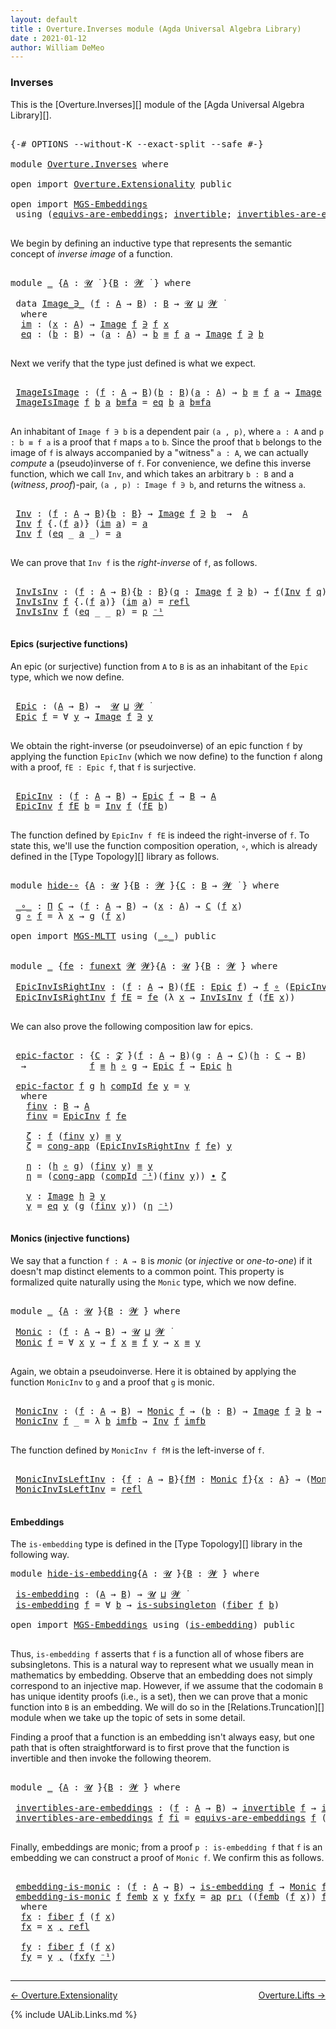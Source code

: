 ```yaml
---
layout: default
title : Overture.Inverses module (Agda Universal Algebra Library)
date : 2021-01-12
author: William DeMeo
---
```


### <a id="inverses">Inverses</a>

This is the [Overture.Inverses][] module of the [Agda Universal Algebra Library][].

<pre class="Agda">

<a id="266" class="Symbol">{-#</a> <a id="270" class="Keyword">OPTIONS</a> <a id="278" class="Pragma">--without-K</a> <a id="290" class="Pragma">--exact-split</a> <a id="304" class="Pragma">--safe</a> <a id="311" class="Symbol">#-}</a>

<a id="316" class="Keyword">module</a> <a id="323" href="Overture.Inverses.html" class="Module">Overture.Inverses</a> <a id="341" class="Keyword">where</a>

<a id="348" class="Keyword">open</a> <a id="353" class="Keyword">import</a> <a id="360" href="Overture.Extensionality.html" class="Module">Overture.Extensionality</a> <a id="384" class="Keyword">public</a>

<a id="392" class="Keyword">open</a> <a id="397" class="Keyword">import</a> <a id="404" href="MGS-Embeddings.html" class="Module">MGS-Embeddings</a>
 <a id="420" class="Keyword">using</a> <a id="426" class="Symbol">(</a><a id="427" href="MGS-Embeddings.html#1410" class="Function">equivs-are-embeddings</a><a id="448" class="Symbol">;</a> <a id="450" href="MGS-Equivalences.html#370" class="Function">invertible</a><a id="460" class="Symbol">;</a> <a id="462" href="MGS-Equivalences.html#2127" class="Function">invertibles-are-equivs</a><a id="484" class="Symbol">)</a> <a id="486" class="Keyword">public</a>

</pre>

We begin by defining an inductive type that represents the semantic concept of *inverse image* of a function.

<pre class="Agda">

<a id="631" class="Keyword">module</a> <a id="638" href="Overture.Inverses.html#638" class="Module">_</a> <a id="640" class="Symbol">{</a><a id="641" href="Overture.Inverses.html#641" class="Bound">A</a> <a id="643" class="Symbol">:</a> <a id="645" href="Universes.html#260" class="Generalizable">𝓤</a> <a id="647" href="Universes.html#403" class="Function Operator">̇</a> <a id="649" class="Symbol">}{</a><a id="651" href="Overture.Inverses.html#651" class="Bound">B</a> <a id="653" class="Symbol">:</a> <a id="655" href="Universes.html#264" class="Generalizable">𝓦</a> <a id="657" href="Universes.html#403" class="Function Operator">̇</a> <a id="659" class="Symbol">}</a> <a id="661" class="Keyword">where</a>

 <a id="669" class="Keyword">data</a> <a id="674" href="Overture.Inverses.html#674" class="Datatype Operator">Image_∋_</a> <a id="683" class="Symbol">(</a><a id="684" href="Overture.Inverses.html#684" class="Bound">f</a> <a id="686" class="Symbol">:</a> <a id="688" href="Overture.Inverses.html#641" class="Bound">A</a> <a id="690" class="Symbol">→</a> <a id="692" href="Overture.Inverses.html#651" class="Bound">B</a><a id="693" class="Symbol">)</a> <a id="695" class="Symbol">:</a> <a id="697" href="Overture.Inverses.html#651" class="Bound">B</a> <a id="699" class="Symbol">→</a> <a id="701" href="Overture.Inverses.html#645" class="Bound">𝓤</a> <a id="703" href="Agda.Primitive.html#636" class="Primitive Operator">⊔</a> <a id="705" href="Overture.Inverses.html#655" class="Bound">𝓦</a> <a id="707" href="Universes.html#403" class="Function Operator">̇</a>
  <a id="711" class="Keyword">where</a>
  <a id="719" href="Overture.Inverses.html#719" class="InductiveConstructor">im</a> <a id="722" class="Symbol">:</a> <a id="724" class="Symbol">(</a><a id="725" href="Overture.Inverses.html#725" class="Bound">x</a> <a id="727" class="Symbol">:</a> <a id="729" href="Overture.Inverses.html#641" class="Bound">A</a><a id="730" class="Symbol">)</a> <a id="732" class="Symbol">→</a> <a id="734" href="Overture.Inverses.html#674" class="Datatype Operator">Image</a> <a id="740" href="Overture.Inverses.html#684" class="Bound">f</a> <a id="742" href="Overture.Inverses.html#674" class="Datatype Operator">∋</a> <a id="744" href="Overture.Inverses.html#684" class="Bound">f</a> <a id="746" href="Overture.Inverses.html#725" class="Bound">x</a>
  <a id="750" href="Overture.Inverses.html#750" class="InductiveConstructor">eq</a> <a id="753" class="Symbol">:</a> <a id="755" class="Symbol">(</a><a id="756" href="Overture.Inverses.html#756" class="Bound">b</a> <a id="758" class="Symbol">:</a> <a id="760" href="Overture.Inverses.html#651" class="Bound">B</a><a id="761" class="Symbol">)</a> <a id="763" class="Symbol">→</a> <a id="765" class="Symbol">(</a><a id="766" href="Overture.Inverses.html#766" class="Bound">a</a> <a id="768" class="Symbol">:</a> <a id="770" href="Overture.Inverses.html#641" class="Bound">A</a><a id="771" class="Symbol">)</a> <a id="773" class="Symbol">→</a> <a id="775" href="Overture.Inverses.html#756" class="Bound">b</a> <a id="777" href="MGS-MLTT.html#4207" class="Datatype Operator">≡</a> <a id="779" href="Overture.Inverses.html#684" class="Bound">f</a> <a id="781" href="Overture.Inverses.html#766" class="Bound">a</a> <a id="783" class="Symbol">→</a> <a id="785" href="Overture.Inverses.html#674" class="Datatype Operator">Image</a> <a id="791" href="Overture.Inverses.html#684" class="Bound">f</a> <a id="793" href="Overture.Inverses.html#674" class="Datatype Operator">∋</a> <a id="795" href="Overture.Inverses.html#756" class="Bound">b</a>

</pre>

Next we verify that the type just defined is what we expect.

<pre class="Agda">

 <a id="887" href="Overture.Inverses.html#887" class="Function">ImageIsImage</a> <a id="900" class="Symbol">:</a> <a id="902" class="Symbol">(</a><a id="903" href="Overture.Inverses.html#903" class="Bound">f</a> <a id="905" class="Symbol">:</a> <a id="907" href="Overture.Inverses.html#641" class="Bound">A</a> <a id="909" class="Symbol">→</a> <a id="911" href="Overture.Inverses.html#651" class="Bound">B</a><a id="912" class="Symbol">)(</a><a id="914" href="Overture.Inverses.html#914" class="Bound">b</a> <a id="916" class="Symbol">:</a> <a id="918" href="Overture.Inverses.html#651" class="Bound">B</a><a id="919" class="Symbol">)(</a><a id="921" href="Overture.Inverses.html#921" class="Bound">a</a> <a id="923" class="Symbol">:</a> <a id="925" href="Overture.Inverses.html#641" class="Bound">A</a><a id="926" class="Symbol">)</a> <a id="928" class="Symbol">→</a> <a id="930" href="Overture.Inverses.html#914" class="Bound">b</a> <a id="932" href="MGS-MLTT.html#4207" class="Datatype Operator">≡</a> <a id="934" href="Overture.Inverses.html#903" class="Bound">f</a> <a id="936" href="Overture.Inverses.html#921" class="Bound">a</a> <a id="938" class="Symbol">→</a> <a id="940" href="Overture.Inverses.html#674" class="Datatype Operator">Image</a> <a id="946" href="Overture.Inverses.html#903" class="Bound">f</a> <a id="948" href="Overture.Inverses.html#674" class="Datatype Operator">∋</a> <a id="950" href="Overture.Inverses.html#914" class="Bound">b</a>
 <a id="953" href="Overture.Inverses.html#887" class="Function">ImageIsImage</a> <a id="966" href="Overture.Inverses.html#966" class="Bound">f</a> <a id="968" href="Overture.Inverses.html#968" class="Bound">b</a> <a id="970" href="Overture.Inverses.html#970" class="Bound">a</a> <a id="972" href="Overture.Inverses.html#972" class="Bound">b≡fa</a> <a id="977" class="Symbol">=</a> <a id="979" href="Overture.Inverses.html#750" class="InductiveConstructor">eq</a> <a id="982" href="Overture.Inverses.html#968" class="Bound">b</a> <a id="984" href="Overture.Inverses.html#970" class="Bound">a</a> <a id="986" href="Overture.Inverses.html#972" class="Bound">b≡fa</a>

</pre>

An inhabitant of `Image f ∋ b` is a dependent pair `(a , p)`, where `a : A` and `p : b ≡ f a` is a proof that `f` maps `a` to `b`.  Since the proof that `b` belongs to the image of `f` is always accompanied by a "witness" `a : A`, we can actually *compute* a (pseudo)inverse of `f`. For convenience, we define this inverse function, which we call `Inv`, and which takes an arbitrary `b : B` and a (*witness*, *proof*)-pair, `(a , p) : Image f ∋ b`, and returns the witness `a`.

<pre class="Agda">

 <a id="1498" href="Overture.Inverses.html#1498" class="Function">Inv</a> <a id="1502" class="Symbol">:</a> <a id="1504" class="Symbol">(</a><a id="1505" href="Overture.Inverses.html#1505" class="Bound">f</a> <a id="1507" class="Symbol">:</a> <a id="1509" href="Overture.Inverses.html#641" class="Bound">A</a> <a id="1511" class="Symbol">→</a> <a id="1513" href="Overture.Inverses.html#651" class="Bound">B</a><a id="1514" class="Symbol">){</a><a id="1516" href="Overture.Inverses.html#1516" class="Bound">b</a> <a id="1518" class="Symbol">:</a> <a id="1520" href="Overture.Inverses.html#651" class="Bound">B</a><a id="1521" class="Symbol">}</a> <a id="1523" class="Symbol">→</a> <a id="1525" href="Overture.Inverses.html#674" class="Datatype Operator">Image</a> <a id="1531" href="Overture.Inverses.html#1505" class="Bound">f</a> <a id="1533" href="Overture.Inverses.html#674" class="Datatype Operator">∋</a> <a id="1535" href="Overture.Inverses.html#1516" class="Bound">b</a>  <a id="1538" class="Symbol">→</a>  <a id="1541" href="Overture.Inverses.html#641" class="Bound">A</a>
 <a id="1544" href="Overture.Inverses.html#1498" class="Function">Inv</a> <a id="1548" href="Overture.Inverses.html#1548" class="Bound">f</a> <a id="1550" class="Symbol">{</a><a id="1551" class="DottedPattern Symbol">.(</a><a id="1553" href="Overture.Inverses.html#1548" class="DottedPattern Bound">f</a> <a id="1555" href="Overture.Inverses.html#1563" class="DottedPattern Bound">a</a><a id="1556" class="DottedPattern Symbol">)</a><a id="1557" class="Symbol">}</a> <a id="1559" class="Symbol">(</a><a id="1560" href="Overture.Inverses.html#719" class="InductiveConstructor">im</a> <a id="1563" href="Overture.Inverses.html#1563" class="Bound">a</a><a id="1564" class="Symbol">)</a> <a id="1566" class="Symbol">=</a> <a id="1568" href="Overture.Inverses.html#1563" class="Bound">a</a>
 <a id="1571" href="Overture.Inverses.html#1498" class="Function">Inv</a> <a id="1575" href="Overture.Inverses.html#1575" class="Bound">f</a> <a id="1577" class="Symbol">(</a><a id="1578" href="Overture.Inverses.html#750" class="InductiveConstructor">eq</a> <a id="1581" class="Symbol">_</a> <a id="1583" href="Overture.Inverses.html#1583" class="Bound">a</a> <a id="1585" class="Symbol">_)</a> <a id="1588" class="Symbol">=</a> <a id="1590" href="Overture.Inverses.html#1583" class="Bound">a</a>

</pre>

We can prove that `Inv f` is the *right-inverse* of `f`, as follows.

<pre class="Agda">

 <a id="1690" href="Overture.Inverses.html#1690" class="Function">InvIsInv</a> <a id="1699" class="Symbol">:</a> <a id="1701" class="Symbol">(</a><a id="1702" href="Overture.Inverses.html#1702" class="Bound">f</a> <a id="1704" class="Symbol">:</a> <a id="1706" href="Overture.Inverses.html#641" class="Bound">A</a> <a id="1708" class="Symbol">→</a> <a id="1710" href="Overture.Inverses.html#651" class="Bound">B</a><a id="1711" class="Symbol">){</a><a id="1713" href="Overture.Inverses.html#1713" class="Bound">b</a> <a id="1715" class="Symbol">:</a> <a id="1717" href="Overture.Inverses.html#651" class="Bound">B</a><a id="1718" class="Symbol">}(</a><a id="1720" href="Overture.Inverses.html#1720" class="Bound">q</a> <a id="1722" class="Symbol">:</a> <a id="1724" href="Overture.Inverses.html#674" class="Datatype Operator">Image</a> <a id="1730" href="Overture.Inverses.html#1702" class="Bound">f</a> <a id="1732" href="Overture.Inverses.html#674" class="Datatype Operator">∋</a> <a id="1734" href="Overture.Inverses.html#1713" class="Bound">b</a><a id="1735" class="Symbol">)</a> <a id="1737" class="Symbol">→</a> <a id="1739" href="Overture.Inverses.html#1702" class="Bound">f</a><a id="1740" class="Symbol">(</a><a id="1741" href="Overture.Inverses.html#1498" class="Function">Inv</a> <a id="1745" href="Overture.Inverses.html#1702" class="Bound">f</a> <a id="1747" href="Overture.Inverses.html#1720" class="Bound">q</a><a id="1748" class="Symbol">)</a> <a id="1750" href="MGS-MLTT.html#4207" class="Datatype Operator">≡</a> <a id="1752" href="Overture.Inverses.html#1713" class="Bound">b</a>
 <a id="1755" href="Overture.Inverses.html#1690" class="Function">InvIsInv</a> <a id="1764" href="Overture.Inverses.html#1764" class="Bound">f</a> <a id="1766" class="Symbol">{</a><a id="1767" class="DottedPattern Symbol">.(</a><a id="1769" href="Overture.Inverses.html#1764" class="DottedPattern Bound">f</a> <a id="1771" href="Overture.Inverses.html#1779" class="DottedPattern Bound">a</a><a id="1772" class="DottedPattern Symbol">)</a><a id="1773" class="Symbol">}</a> <a id="1775" class="Symbol">(</a><a id="1776" href="Overture.Inverses.html#719" class="InductiveConstructor">im</a> <a id="1779" href="Overture.Inverses.html#1779" class="Bound">a</a><a id="1780" class="Symbol">)</a> <a id="1782" class="Symbol">=</a> <a id="1784" href="MGS-MLTT.html#4221" class="InductiveConstructor">refl</a>
 <a id="1790" href="Overture.Inverses.html#1690" class="Function">InvIsInv</a> <a id="1799" href="Overture.Inverses.html#1799" class="Bound">f</a> <a id="1801" class="Symbol">(</a><a id="1802" href="Overture.Inverses.html#750" class="InductiveConstructor">eq</a> <a id="1805" class="Symbol">_</a> <a id="1807" class="Symbol">_</a> <a id="1809" href="Overture.Inverses.html#1809" class="Bound">p</a><a id="1810" class="Symbol">)</a> <a id="1812" class="Symbol">=</a> <a id="1814" href="Overture.Inverses.html#1809" class="Bound">p</a> <a id="1816" href="MGS-MLTT.html#6125" class="Function Operator">⁻¹</a>

</pre>





#### <a id="epics">Epics (surjective functions)</a>

An epic (or surjective) function from `A` to `B` is as an inhabitant of the `Epic` type, which we now define.

<pre class="Agda">

 <a id="2015" href="Overture.Inverses.html#2015" class="Function">Epic</a> <a id="2020" class="Symbol">:</a> <a id="2022" class="Symbol">(</a><a id="2023" href="Overture.Inverses.html#641" class="Bound">A</a> <a id="2025" class="Symbol">→</a> <a id="2027" href="Overture.Inverses.html#651" class="Bound">B</a><a id="2028" class="Symbol">)</a> <a id="2030" class="Symbol">→</a>  <a id="2033" href="Overture.Inverses.html#645" class="Bound">𝓤</a> <a id="2035" href="Agda.Primitive.html#636" class="Primitive Operator">⊔</a> <a id="2037" href="Overture.Inverses.html#655" class="Bound">𝓦</a> <a id="2039" href="Universes.html#403" class="Function Operator">̇</a>
 <a id="2042" href="Overture.Inverses.html#2015" class="Function">Epic</a> <a id="2047" href="Overture.Inverses.html#2047" class="Bound">f</a> <a id="2049" class="Symbol">=</a> <a id="2051" class="Symbol">∀</a> <a id="2053" href="Overture.Inverses.html#2053" class="Bound">y</a> <a id="2055" class="Symbol">→</a> <a id="2057" href="Overture.Inverses.html#674" class="Datatype Operator">Image</a> <a id="2063" href="Overture.Inverses.html#2047" class="Bound">f</a> <a id="2065" href="Overture.Inverses.html#674" class="Datatype Operator">∋</a> <a id="2067" href="Overture.Inverses.html#2053" class="Bound">y</a>

</pre>

We obtain the right-inverse (or pseudoinverse) of an epic function `f` by applying the function `EpicInv` (which we now define) to the function `f` along with a proof, `fE : Epic f`, that `f` is surjective.

<pre class="Agda">

 <a id="2305" href="Overture.Inverses.html#2305" class="Function">EpicInv</a> <a id="2313" class="Symbol">:</a> <a id="2315" class="Symbol">(</a><a id="2316" href="Overture.Inverses.html#2316" class="Bound">f</a> <a id="2318" class="Symbol">:</a> <a id="2320" href="Overture.Inverses.html#641" class="Bound">A</a> <a id="2322" class="Symbol">→</a> <a id="2324" href="Overture.Inverses.html#651" class="Bound">B</a><a id="2325" class="Symbol">)</a> <a id="2327" class="Symbol">→</a> <a id="2329" href="Overture.Inverses.html#2015" class="Function">Epic</a> <a id="2334" href="Overture.Inverses.html#2316" class="Bound">f</a> <a id="2336" class="Symbol">→</a> <a id="2338" href="Overture.Inverses.html#651" class="Bound">B</a> <a id="2340" class="Symbol">→</a> <a id="2342" href="Overture.Inverses.html#641" class="Bound">A</a>
 <a id="2345" href="Overture.Inverses.html#2305" class="Function">EpicInv</a> <a id="2353" href="Overture.Inverses.html#2353" class="Bound">f</a> <a id="2355" href="Overture.Inverses.html#2355" class="Bound">fE</a> <a id="2358" href="Overture.Inverses.html#2358" class="Bound">b</a> <a id="2360" class="Symbol">=</a> <a id="2362" href="Overture.Inverses.html#1498" class="Function">Inv</a> <a id="2366" href="Overture.Inverses.html#2353" class="Bound">f</a> <a id="2368" class="Symbol">(</a><a id="2369" href="Overture.Inverses.html#2355" class="Bound">fE</a> <a id="2372" href="Overture.Inverses.html#2358" class="Bound">b</a><a id="2373" class="Symbol">)</a>

</pre>

The function defined by `EpicInv f fE` is indeed the right-inverse of `f`. To state this, we'll use the function composition operation, `∘`, which is already defined in the [Type Topology][] library as follows.

<pre class="Agda">

<a id="2614" class="Keyword">module</a> <a id="hide-∘"></a><a id="2621" href="Overture.Inverses.html#2621" class="Module">hide-∘</a> <a id="2628" class="Symbol">{</a><a id="2629" href="Overture.Inverses.html#2629" class="Bound">A</a> <a id="2631" class="Symbol">:</a> <a id="2633" href="Universes.html#260" class="Generalizable">𝓤</a> <a id="2635" href="Universes.html#403" class="Function Operator">̇</a><a id="2636" class="Symbol">}{</a><a id="2638" href="Overture.Inverses.html#2638" class="Bound">B</a> <a id="2640" class="Symbol">:</a> <a id="2642" href="Universes.html#264" class="Generalizable">𝓦</a> <a id="2644" href="Universes.html#403" class="Function Operator">̇</a><a id="2645" class="Symbol">}{</a><a id="2647" href="Overture.Inverses.html#2647" class="Bound">C</a> <a id="2649" class="Symbol">:</a> <a id="2651" href="Overture.Inverses.html#2638" class="Bound">B</a> <a id="2653" class="Symbol">→</a> <a id="2655" href="Universes.html#264" class="Generalizable">𝓦</a> <a id="2657" href="Universes.html#403" class="Function Operator">̇</a> <a id="2659" class="Symbol">}</a> <a id="2661" class="Keyword">where</a>

 <a id="hide-∘._∘_"></a><a id="2669" href="Overture.Inverses.html#2669" class="Function Operator">_∘_</a> <a id="2673" class="Symbol">:</a> <a id="2675" href="MGS-MLTT.html#3562" class="Function">Π</a> <a id="2677" href="Overture.Inverses.html#2647" class="Bound">C</a> <a id="2679" class="Symbol">→</a> <a id="2681" class="Symbol">(</a><a id="2682" href="Overture.Inverses.html#2682" class="Bound">f</a> <a id="2684" class="Symbol">:</a> <a id="2686" href="Overture.Inverses.html#2629" class="Bound">A</a> <a id="2688" class="Symbol">→</a> <a id="2690" href="Overture.Inverses.html#2638" class="Bound">B</a><a id="2691" class="Symbol">)</a> <a id="2693" class="Symbol">→</a> <a id="2695" class="Symbol">(</a><a id="2696" href="Overture.Inverses.html#2696" class="Bound">x</a> <a id="2698" class="Symbol">:</a> <a id="2700" href="Overture.Inverses.html#2629" class="Bound">A</a><a id="2701" class="Symbol">)</a> <a id="2703" class="Symbol">→</a> <a id="2705" href="Overture.Inverses.html#2647" class="Bound">C</a> <a id="2707" class="Symbol">(</a><a id="2708" href="Overture.Inverses.html#2682" class="Bound">f</a> <a id="2710" href="Overture.Inverses.html#2696" class="Bound">x</a><a id="2711" class="Symbol">)</a>
 <a id="2714" href="Overture.Inverses.html#2714" class="Bound">g</a> <a id="2716" href="Overture.Inverses.html#2669" class="Function Operator">∘</a> <a id="2718" href="Overture.Inverses.html#2718" class="Bound">f</a> <a id="2720" class="Symbol">=</a> <a id="2722" class="Symbol">λ</a> <a id="2724" href="Overture.Inverses.html#2724" class="Bound">x</a> <a id="2726" class="Symbol">→</a> <a id="2728" href="Overture.Inverses.html#2714" class="Bound">g</a> <a id="2730" class="Symbol">(</a><a id="2731" href="Overture.Inverses.html#2718" class="Bound">f</a> <a id="2733" href="Overture.Inverses.html#2724" class="Bound">x</a><a id="2734" class="Symbol">)</a>

<a id="2737" class="Keyword">open</a> <a id="2742" class="Keyword">import</a> <a id="2749" href="MGS-MLTT.html" class="Module">MGS-MLTT</a> <a id="2758" class="Keyword">using</a> <a id="2764" class="Symbol">(</a><a id="2765" href="MGS-MLTT.html#3813" class="Function Operator">_∘_</a><a id="2768" class="Symbol">)</a> <a id="2770" class="Keyword">public</a>


<a id="2779" class="Keyword">module</a> <a id="2786" href="Overture.Inverses.html#2786" class="Module">_</a> <a id="2788" class="Symbol">{</a><a id="2789" href="Overture.Inverses.html#2789" class="Bound">fe</a> <a id="2792" class="Symbol">:</a> <a id="2794" href="MGS-FunExt-from-Univalence.html#393" class="Function">funext</a> <a id="2801" href="Universes.html#264" class="Generalizable">𝓦</a> <a id="2803" href="Universes.html#264" class="Generalizable">𝓦</a><a id="2804" class="Symbol">}{</a><a id="2806" href="Overture.Inverses.html#2806" class="Bound">A</a> <a id="2808" class="Symbol">:</a> <a id="2810" href="Universes.html#260" class="Generalizable">𝓤</a> <a id="2812" href="Universes.html#403" class="Function Operator">̇</a><a id="2813" class="Symbol">}{</a><a id="2815" href="Overture.Inverses.html#2815" class="Bound">B</a> <a id="2817" class="Symbol">:</a> <a id="2819" href="Universes.html#264" class="Generalizable">𝓦</a> <a id="2821" href="Universes.html#403" class="Function Operator">̇</a><a id="2822" class="Symbol">}</a> <a id="2824" class="Keyword">where</a>

 <a id="2832" href="Overture.Inverses.html#2832" class="Function">EpicInvIsRightInv</a> <a id="2850" class="Symbol">:</a> <a id="2852" class="Symbol">(</a><a id="2853" href="Overture.Inverses.html#2853" class="Bound">f</a> <a id="2855" class="Symbol">:</a> <a id="2857" href="Overture.Inverses.html#2806" class="Bound">A</a> <a id="2859" class="Symbol">→</a> <a id="2861" href="Overture.Inverses.html#2815" class="Bound">B</a><a id="2862" class="Symbol">)(</a><a id="2864" href="Overture.Inverses.html#2864" class="Bound">fE</a> <a id="2867" class="Symbol">:</a> <a id="2869" href="Overture.Inverses.html#2015" class="Function">Epic</a> <a id="2874" href="Overture.Inverses.html#2853" class="Bound">f</a><a id="2875" class="Symbol">)</a> <a id="2877" class="Symbol">→</a> <a id="2879" href="Overture.Inverses.html#2853" class="Bound">f</a> <a id="2881" href="MGS-MLTT.html#3813" class="Function Operator">∘</a> <a id="2883" class="Symbol">(</a><a id="2884" href="Overture.Inverses.html#2305" class="Function">EpicInv</a> <a id="2892" href="Overture.Inverses.html#2853" class="Bound">f</a> <a id="2894" href="Overture.Inverses.html#2864" class="Bound">fE</a><a id="2896" class="Symbol">)</a> <a id="2898" href="MGS-MLTT.html#4207" class="Datatype Operator">≡</a> <a id="2900" href="MGS-MLTT.html#3778" class="Function">𝑖𝑑</a> <a id="2903" href="Overture.Inverses.html#2815" class="Bound">B</a>
 <a id="2906" href="Overture.Inverses.html#2832" class="Function">EpicInvIsRightInv</a> <a id="2924" href="Overture.Inverses.html#2924" class="Bound">f</a> <a id="2926" href="Overture.Inverses.html#2926" class="Bound">fE</a> <a id="2929" class="Symbol">=</a> <a id="2931" href="Overture.Inverses.html#2789" class="Bound">fe</a> <a id="2934" class="Symbol">(λ</a> <a id="2937" href="Overture.Inverses.html#2937" class="Bound">x</a> <a id="2939" class="Symbol">→</a> <a id="2941" href="Overture.Inverses.html#1690" class="Function">InvIsInv</a> <a id="2950" href="Overture.Inverses.html#2924" class="Bound">f</a> <a id="2952" class="Symbol">(</a><a id="2953" href="Overture.Inverses.html#2926" class="Bound">fE</a> <a id="2956" href="Overture.Inverses.html#2937" class="Bound">x</a><a id="2957" class="Symbol">))</a>

</pre>

We can also prove the following composition law for epics.

<pre class="Agda">

 <a id="3048" href="Overture.Inverses.html#3048" class="Function">epic-factor</a> <a id="3060" class="Symbol">:</a> <a id="3062" class="Symbol">{</a><a id="3063" href="Overture.Inverses.html#3063" class="Bound">C</a> <a id="3065" class="Symbol">:</a> <a id="3067" href="Overture.Preliminaries.html#8163" class="Generalizable">𝓩</a> <a id="3069" href="Universes.html#403" class="Function Operator">̇</a><a id="3070" class="Symbol">}(</a><a id="3072" href="Overture.Inverses.html#3072" class="Bound">f</a> <a id="3074" class="Symbol">:</a> <a id="3076" href="Overture.Inverses.html#2806" class="Bound">A</a> <a id="3078" class="Symbol">→</a> <a id="3080" href="Overture.Inverses.html#2815" class="Bound">B</a><a id="3081" class="Symbol">)(</a><a id="3083" href="Overture.Inverses.html#3083" class="Bound">g</a> <a id="3085" class="Symbol">:</a> <a id="3087" href="Overture.Inverses.html#2806" class="Bound">A</a> <a id="3089" class="Symbol">→</a> <a id="3091" href="Overture.Inverses.html#3063" class="Bound">C</a><a id="3092" class="Symbol">)(</a><a id="3094" href="Overture.Inverses.html#3094" class="Bound">h</a> <a id="3096" class="Symbol">:</a> <a id="3098" href="Overture.Inverses.html#3063" class="Bound">C</a> <a id="3100" class="Symbol">→</a> <a id="3102" href="Overture.Inverses.html#2815" class="Bound">B</a><a id="3103" class="Symbol">)</a>
  <a id="3107" class="Symbol">→</a>            <a id="3120" href="Overture.Inverses.html#3072" class="Bound">f</a> <a id="3122" href="MGS-MLTT.html#4207" class="Datatype Operator">≡</a> <a id="3124" href="Overture.Inverses.html#3094" class="Bound">h</a> <a id="3126" href="MGS-MLTT.html#3813" class="Function Operator">∘</a> <a id="3128" href="Overture.Inverses.html#3083" class="Bound">g</a> <a id="3130" class="Symbol">→</a> <a id="3132" href="Overture.Inverses.html#2015" class="Function">Epic</a> <a id="3137" href="Overture.Inverses.html#3072" class="Bound">f</a> <a id="3139" class="Symbol">→</a> <a id="3141" href="Overture.Inverses.html#2015" class="Function">Epic</a> <a id="3146" href="Overture.Inverses.html#3094" class="Bound">h</a>

 <a id="3150" href="Overture.Inverses.html#3048" class="Function">epic-factor</a> <a id="3162" href="Overture.Inverses.html#3162" class="Bound">f</a> <a id="3164" href="Overture.Inverses.html#3164" class="Bound">g</a> <a id="3166" href="Overture.Inverses.html#3166" class="Bound">h</a> <a id="3168" href="Overture.Inverses.html#3168" class="Bound">compId</a> <a id="3175" href="Overture.Inverses.html#3175" class="Bound">fe</a> <a id="3178" href="Overture.Inverses.html#3178" class="Bound">y</a> <a id="3180" class="Symbol">=</a> <a id="3182" href="Overture.Inverses.html#3372" class="Function">γ</a>
  <a id="3186" class="Keyword">where</a>
   <a id="3195" href="Overture.Inverses.html#3195" class="Function">finv</a> <a id="3200" class="Symbol">:</a> <a id="3202" href="Overture.Inverses.html#2815" class="Bound">B</a> <a id="3204" class="Symbol">→</a> <a id="3206" href="Overture.Inverses.html#2806" class="Bound">A</a>
   <a id="3211" href="Overture.Inverses.html#3195" class="Function">finv</a> <a id="3216" class="Symbol">=</a> <a id="3218" href="Overture.Inverses.html#2305" class="Function">EpicInv</a> <a id="3226" href="Overture.Inverses.html#3162" class="Bound">f</a> <a id="3228" href="Overture.Inverses.html#3175" class="Bound">fe</a>

   <a id="3235" href="Overture.Inverses.html#3235" class="Function">ζ</a> <a id="3237" class="Symbol">:</a> <a id="3239" href="Overture.Inverses.html#3162" class="Bound">f</a> <a id="3241" class="Symbol">(</a><a id="3242" href="Overture.Inverses.html#3195" class="Function">finv</a> <a id="3247" href="Overture.Inverses.html#3178" class="Bound">y</a><a id="3248" class="Symbol">)</a> <a id="3250" href="MGS-MLTT.html#4207" class="Datatype Operator">≡</a> <a id="3252" href="Overture.Inverses.html#3178" class="Bound">y</a>
   <a id="3257" href="Overture.Inverses.html#3235" class="Function">ζ</a> <a id="3259" class="Symbol">=</a> <a id="3261" href="Overture.Equality.html#6167" class="Function">cong-app</a> <a id="3270" class="Symbol">(</a><a id="3271" href="Overture.Inverses.html#2832" class="Function">EpicInvIsRightInv</a> <a id="3289" href="Overture.Inverses.html#3162" class="Bound">f</a> <a id="3291" href="Overture.Inverses.html#3175" class="Bound">fe</a><a id="3293" class="Symbol">)</a> <a id="3295" href="Overture.Inverses.html#3178" class="Bound">y</a>

   <a id="3301" href="Overture.Inverses.html#3301" class="Function">η</a> <a id="3303" class="Symbol">:</a> <a id="3305" class="Symbol">(</a><a id="3306" href="Overture.Inverses.html#3166" class="Bound">h</a> <a id="3308" href="MGS-MLTT.html#3813" class="Function Operator">∘</a> <a id="3310" href="Overture.Inverses.html#3164" class="Bound">g</a><a id="3311" class="Symbol">)</a> <a id="3313" class="Symbol">(</a><a id="3314" href="Overture.Inverses.html#3195" class="Function">finv</a> <a id="3319" href="Overture.Inverses.html#3178" class="Bound">y</a><a id="3320" class="Symbol">)</a> <a id="3322" href="MGS-MLTT.html#4207" class="Datatype Operator">≡</a> <a id="3324" href="Overture.Inverses.html#3178" class="Bound">y</a>
   <a id="3329" href="Overture.Inverses.html#3301" class="Function">η</a> <a id="3331" class="Symbol">=</a> <a id="3333" class="Symbol">(</a><a id="3334" href="Overture.Equality.html#6167" class="Function">cong-app</a> <a id="3343" class="Symbol">(</a><a id="3344" href="Overture.Inverses.html#3168" class="Bound">compId</a> <a id="3351" href="MGS-MLTT.html#6125" class="Function Operator">⁻¹</a><a id="3353" class="Symbol">)(</a><a id="3355" href="Overture.Inverses.html#3195" class="Function">finv</a> <a id="3360" href="Overture.Inverses.html#3178" class="Bound">y</a><a id="3361" class="Symbol">))</a> <a id="3364" href="MGS-MLTT.html#5910" class="Function Operator">∙</a> <a id="3366" href="Overture.Inverses.html#3235" class="Function">ζ</a>

   <a id="3372" href="Overture.Inverses.html#3372" class="Function">γ</a> <a id="3374" class="Symbol">:</a> <a id="3376" href="Overture.Inverses.html#674" class="Datatype Operator">Image</a> <a id="3382" href="Overture.Inverses.html#3166" class="Bound">h</a> <a id="3384" href="Overture.Inverses.html#674" class="Datatype Operator">∋</a> <a id="3386" href="Overture.Inverses.html#3178" class="Bound">y</a>
   <a id="3391" href="Overture.Inverses.html#3372" class="Function">γ</a> <a id="3393" class="Symbol">=</a> <a id="3395" href="Overture.Inverses.html#750" class="InductiveConstructor">eq</a> <a id="3398" href="Overture.Inverses.html#3178" class="Bound">y</a> <a id="3400" class="Symbol">(</a><a id="3401" href="Overture.Inverses.html#3164" class="Bound">g</a> <a id="3403" class="Symbol">(</a><a id="3404" href="Overture.Inverses.html#3195" class="Function">finv</a> <a id="3409" href="Overture.Inverses.html#3178" class="Bound">y</a><a id="3410" class="Symbol">))</a> <a id="3413" class="Symbol">(</a><a id="3414" href="Overture.Inverses.html#3301" class="Function">η</a> <a id="3416" href="MGS-MLTT.html#6125" class="Function Operator">⁻¹</a><a id="3418" class="Symbol">)</a>

</pre>






#### <a id="monics">Monics (injective functions)</a>

We say that a function `f : A → B` is *monic* (or *injective* or *one-to-one*) if it doesn't map distinct elements to a common point. This property is formalized quite naturally using the `Monic` type, which we now define.

<pre class="Agda">

<a id="3730" class="Keyword">module</a> <a id="3737" href="Overture.Inverses.html#3737" class="Module">_</a> <a id="3739" class="Symbol">{</a><a id="3740" href="Overture.Inverses.html#3740" class="Bound">A</a> <a id="3742" class="Symbol">:</a> <a id="3744" href="Universes.html#260" class="Generalizable">𝓤</a> <a id="3746" href="Universes.html#403" class="Function Operator">̇</a><a id="3747" class="Symbol">}{</a><a id="3749" href="Overture.Inverses.html#3749" class="Bound">B</a> <a id="3751" class="Symbol">:</a> <a id="3753" href="Universes.html#264" class="Generalizable">𝓦</a> <a id="3755" href="Universes.html#403" class="Function Operator">̇</a><a id="3756" class="Symbol">}</a> <a id="3758" class="Keyword">where</a>

 <a id="3766" href="Overture.Inverses.html#3766" class="Function">Monic</a> <a id="3772" class="Symbol">:</a> <a id="3774" class="Symbol">(</a><a id="3775" href="Overture.Inverses.html#3775" class="Bound">f</a> <a id="3777" class="Symbol">:</a> <a id="3779" href="Overture.Inverses.html#3740" class="Bound">A</a> <a id="3781" class="Symbol">→</a> <a id="3783" href="Overture.Inverses.html#3749" class="Bound">B</a><a id="3784" class="Symbol">)</a> <a id="3786" class="Symbol">→</a> <a id="3788" href="Overture.Inverses.html#3744" class="Bound">𝓤</a> <a id="3790" href="Agda.Primitive.html#636" class="Primitive Operator">⊔</a> <a id="3792" href="Overture.Inverses.html#3753" class="Bound">𝓦</a> <a id="3794" href="Universes.html#403" class="Function Operator">̇</a>
 <a id="3797" href="Overture.Inverses.html#3766" class="Function">Monic</a> <a id="3803" href="Overture.Inverses.html#3803" class="Bound">f</a> <a id="3805" class="Symbol">=</a> <a id="3807" class="Symbol">∀</a> <a id="3809" href="Overture.Inverses.html#3809" class="Bound">x</a> <a id="3811" href="Overture.Inverses.html#3811" class="Bound">y</a> <a id="3813" class="Symbol">→</a> <a id="3815" href="Overture.Inverses.html#3803" class="Bound">f</a> <a id="3817" href="Overture.Inverses.html#3809" class="Bound">x</a> <a id="3819" href="MGS-MLTT.html#4207" class="Datatype Operator">≡</a> <a id="3821" href="Overture.Inverses.html#3803" class="Bound">f</a> <a id="3823" href="Overture.Inverses.html#3811" class="Bound">y</a> <a id="3825" class="Symbol">→</a> <a id="3827" href="Overture.Inverses.html#3809" class="Bound">x</a> <a id="3829" href="MGS-MLTT.html#4207" class="Datatype Operator">≡</a> <a id="3831" href="Overture.Inverses.html#3811" class="Bound">y</a>

</pre>

Again, we obtain a pseudoinverse. Here it is obtained by applying the function `MonicInv` to `g` and a proof that `g` is monic.

<pre class="Agda">

 <a id="3990" href="Overture.Inverses.html#3990" class="Function">MonicInv</a> <a id="3999" class="Symbol">:</a> <a id="4001" class="Symbol">(</a><a id="4002" href="Overture.Inverses.html#4002" class="Bound">f</a> <a id="4004" class="Symbol">:</a> <a id="4006" href="Overture.Inverses.html#3740" class="Bound">A</a> <a id="4008" class="Symbol">→</a> <a id="4010" href="Overture.Inverses.html#3749" class="Bound">B</a><a id="4011" class="Symbol">)</a> <a id="4013" class="Symbol">→</a> <a id="4015" href="Overture.Inverses.html#3766" class="Function">Monic</a> <a id="4021" href="Overture.Inverses.html#4002" class="Bound">f</a> <a id="4023" class="Symbol">→</a> <a id="4025" class="Symbol">(</a><a id="4026" href="Overture.Inverses.html#4026" class="Bound">b</a> <a id="4028" class="Symbol">:</a> <a id="4030" href="Overture.Inverses.html#3749" class="Bound">B</a><a id="4031" class="Symbol">)</a> <a id="4033" class="Symbol">→</a> <a id="4035" href="Overture.Inverses.html#674" class="Datatype Operator">Image</a> <a id="4041" href="Overture.Inverses.html#4002" class="Bound">f</a> <a id="4043" href="Overture.Inverses.html#674" class="Datatype Operator">∋</a> <a id="4045" href="Overture.Inverses.html#4026" class="Bound">b</a> <a id="4047" class="Symbol">→</a> <a id="4049" href="Overture.Inverses.html#3740" class="Bound">A</a>
 <a id="4052" href="Overture.Inverses.html#3990" class="Function">MonicInv</a> <a id="4061" href="Overture.Inverses.html#4061" class="Bound">f</a> <a id="4063" class="Symbol">_</a> <a id="4065" class="Symbol">=</a> <a id="4067" class="Symbol">λ</a> <a id="4069" href="Overture.Inverses.html#4069" class="Bound">b</a> <a id="4071" href="Overture.Inverses.html#4071" class="Bound">imfb</a> <a id="4076" class="Symbol">→</a> <a id="4078" href="Overture.Inverses.html#1498" class="Function">Inv</a> <a id="4082" href="Overture.Inverses.html#4061" class="Bound">f</a> <a id="4084" href="Overture.Inverses.html#4071" class="Bound">imfb</a>

</pre>

The function defined by `MonicInv f fM` is the left-inverse of `f`.

<pre class="Agda">

 <a id="4186" href="Overture.Inverses.html#4186" class="Function">MonicInvIsLeftInv</a> <a id="4204" class="Symbol">:</a> <a id="4206" class="Symbol">{</a><a id="4207" href="Overture.Inverses.html#4207" class="Bound">f</a> <a id="4209" class="Symbol">:</a> <a id="4211" href="Overture.Inverses.html#3740" class="Bound">A</a> <a id="4213" class="Symbol">→</a> <a id="4215" href="Overture.Inverses.html#3749" class="Bound">B</a><a id="4216" class="Symbol">}{</a><a id="4218" href="Overture.Inverses.html#4218" class="Bound">fM</a> <a id="4221" class="Symbol">:</a> <a id="4223" href="Overture.Inverses.html#3766" class="Function">Monic</a> <a id="4229" href="Overture.Inverses.html#4207" class="Bound">f</a><a id="4230" class="Symbol">}{</a><a id="4232" href="Overture.Inverses.html#4232" class="Bound">x</a> <a id="4234" class="Symbol">:</a> <a id="4236" href="Overture.Inverses.html#3740" class="Bound">A</a><a id="4237" class="Symbol">}</a> <a id="4239" class="Symbol">→</a> <a id="4241" class="Symbol">(</a><a id="4242" href="Overture.Inverses.html#3990" class="Function">MonicInv</a> <a id="4251" href="Overture.Inverses.html#4207" class="Bound">f</a> <a id="4253" href="Overture.Inverses.html#4218" class="Bound">fM</a><a id="4255" class="Symbol">)(</a><a id="4257" href="Overture.Inverses.html#4207" class="Bound">f</a> <a id="4259" href="Overture.Inverses.html#4232" class="Bound">x</a><a id="4260" class="Symbol">)(</a><a id="4262" href="Overture.Inverses.html#719" class="InductiveConstructor">im</a> <a id="4265" href="Overture.Inverses.html#4232" class="Bound">x</a><a id="4266" class="Symbol">)</a> <a id="4268" href="MGS-MLTT.html#4207" class="Datatype Operator">≡</a> <a id="4270" href="Overture.Inverses.html#4232" class="Bound">x</a>
 <a id="4273" href="Overture.Inverses.html#4186" class="Function">MonicInvIsLeftInv</a> <a id="4291" class="Symbol">=</a> <a id="4293" href="MGS-MLTT.html#4221" class="InductiveConstructor">refl</a>

</pre>





#### <a id="embeddings">Embeddings</a>

The `is-embedding` type is defined in the [Type Topology][] library in the following way.

<pre class="Agda">
<a id="4459" class="Keyword">module</a> <a id="hide-is-embedding"></a><a id="4466" href="Overture.Inverses.html#4466" class="Module">hide-is-embedding</a><a id="4483" class="Symbol">{</a><a id="4484" href="Overture.Inverses.html#4484" class="Bound">A</a> <a id="4486" class="Symbol">:</a> <a id="4488" href="Universes.html#260" class="Generalizable">𝓤</a> <a id="4490" href="Universes.html#403" class="Function Operator">̇</a><a id="4491" class="Symbol">}{</a><a id="4493" href="Overture.Inverses.html#4493" class="Bound">B</a> <a id="4495" class="Symbol">:</a> <a id="4497" href="Universes.html#264" class="Generalizable">𝓦</a> <a id="4499" href="Universes.html#403" class="Function Operator">̇</a><a id="4500" class="Symbol">}</a> <a id="4502" class="Keyword">where</a>

 <a id="hide-is-embedding.is-embedding"></a><a id="4510" href="Overture.Inverses.html#4510" class="Function">is-embedding</a> <a id="4523" class="Symbol">:</a> <a id="4525" class="Symbol">(</a><a id="4526" href="Overture.Inverses.html#4484" class="Bound">A</a> <a id="4528" class="Symbol">→</a> <a id="4530" href="Overture.Inverses.html#4493" class="Bound">B</a><a id="4531" class="Symbol">)</a> <a id="4533" class="Symbol">→</a> <a id="4535" href="Overture.Inverses.html#4488" class="Bound">𝓤</a> <a id="4537" href="Agda.Primitive.html#636" class="Primitive Operator">⊔</a> <a id="4539" href="Overture.Inverses.html#4497" class="Bound">𝓦</a> <a id="4541" href="Universes.html#403" class="Function Operator">̇</a>
 <a id="4544" href="Overture.Inverses.html#4510" class="Function">is-embedding</a> <a id="4557" href="Overture.Inverses.html#4557" class="Bound">f</a> <a id="4559" class="Symbol">=</a> <a id="4561" class="Symbol">∀</a> <a id="4563" href="Overture.Inverses.html#4563" class="Bound">b</a> <a id="4565" class="Symbol">→</a> <a id="4567" href="MGS-Basic-UF.html#743" class="Function">is-subsingleton</a> <a id="4583" class="Symbol">(</a><a id="4584" href="MGS-Equivalences.html#501" class="Function">fiber</a> <a id="4590" href="Overture.Inverses.html#4557" class="Bound">f</a> <a id="4592" href="Overture.Inverses.html#4563" class="Bound">b</a><a id="4593" class="Symbol">)</a>

<a id="4596" class="Keyword">open</a> <a id="4601" class="Keyword">import</a> <a id="4608" href="MGS-Embeddings.html" class="Module">MGS-Embeddings</a> <a id="4623" class="Keyword">using</a> <a id="4629" class="Symbol">(</a><a id="4630" href="MGS-Embeddings.html#384" class="Function">is-embedding</a><a id="4642" class="Symbol">)</a> <a id="4644" class="Keyword">public</a>

</pre>

Thus, `is-embedding f` asserts that `f` is a function all of whose fibers are subsingletons. This is a natural way to represent what we usually mean in mathematics by embedding.  Observe that an embedding does not simply correspond to an injective map.  However, if we assume that the codomain `B` has unique identity proofs (i.e., is a set), then we can prove that a monic function into `B` is an embedding. We will do so in the [Relations.Truncation][] module when we take up the topic of sets in some detail.

Finding a proof that a function is an embedding isn't always easy, but one path that is often straightforward is to first prove that the function is invertible and then invoke the following theorem.

<pre class="Agda">

<a id="5391" class="Keyword">module</a> <a id="5398" href="Overture.Inverses.html#5398" class="Module">_</a> <a id="5400" class="Symbol">{</a><a id="5401" href="Overture.Inverses.html#5401" class="Bound">A</a> <a id="5403" class="Symbol">:</a> <a id="5405" href="Universes.html#260" class="Generalizable">𝓤</a> <a id="5407" href="Universes.html#403" class="Function Operator">̇</a><a id="5408" class="Symbol">}{</a><a id="5410" href="Overture.Inverses.html#5410" class="Bound">B</a> <a id="5412" class="Symbol">:</a> <a id="5414" href="Universes.html#264" class="Generalizable">𝓦</a> <a id="5416" href="Universes.html#403" class="Function Operator">̇</a><a id="5417" class="Symbol">}</a> <a id="5419" class="Keyword">where</a>

 <a id="5427" href="Overture.Inverses.html#5427" class="Function">invertibles-are-embeddings</a> <a id="5454" class="Symbol">:</a> <a id="5456" class="Symbol">(</a><a id="5457" href="Overture.Inverses.html#5457" class="Bound">f</a> <a id="5459" class="Symbol">:</a> <a id="5461" href="Overture.Inverses.html#5401" class="Bound">A</a> <a id="5463" class="Symbol">→</a> <a id="5465" href="Overture.Inverses.html#5410" class="Bound">B</a><a id="5466" class="Symbol">)</a> <a id="5468" class="Symbol">→</a> <a id="5470" href="MGS-Equivalences.html#370" class="Function">invertible</a> <a id="5481" href="Overture.Inverses.html#5457" class="Bound">f</a> <a id="5483" class="Symbol">→</a> <a id="5485" href="MGS-Embeddings.html#384" class="Function">is-embedding</a> <a id="5498" href="Overture.Inverses.html#5457" class="Bound">f</a>
 <a id="5501" href="Overture.Inverses.html#5427" class="Function">invertibles-are-embeddings</a> <a id="5528" href="Overture.Inverses.html#5528" class="Bound">f</a> <a id="5530" href="Overture.Inverses.html#5530" class="Bound">fi</a> <a id="5533" class="Symbol">=</a> <a id="5535" href="MGS-Embeddings.html#1410" class="Function">equivs-are-embeddings</a> <a id="5557" href="Overture.Inverses.html#5528" class="Bound">f</a> <a id="5559" class="Symbol">(</a><a id="5560" href="MGS-Equivalences.html#2127" class="Function">invertibles-are-equivs</a> <a id="5583" href="Overture.Inverses.html#5528" class="Bound">f</a> <a id="5585" href="Overture.Inverses.html#5530" class="Bound">fi</a><a id="5587" class="Symbol">)</a>

</pre>

Finally, embeddings are monic; from a proof `p : is-embedding f` that `f` is an embedding we can construct a proof of `Monic f`.  We confirm this as follows.

<pre class="Agda">

 <a id="5776" href="Overture.Inverses.html#5776" class="Function">embedding-is-monic</a> <a id="5795" class="Symbol">:</a> <a id="5797" class="Symbol">(</a><a id="5798" href="Overture.Inverses.html#5798" class="Bound">f</a> <a id="5800" class="Symbol">:</a> <a id="5802" href="Overture.Inverses.html#5401" class="Bound">A</a> <a id="5804" class="Symbol">→</a> <a id="5806" href="Overture.Inverses.html#5410" class="Bound">B</a><a id="5807" class="Symbol">)</a> <a id="5809" class="Symbol">→</a> <a id="5811" href="MGS-Embeddings.html#384" class="Function">is-embedding</a> <a id="5824" href="Overture.Inverses.html#5798" class="Bound">f</a> <a id="5826" class="Symbol">→</a> <a id="5828" href="Overture.Inverses.html#3766" class="Function">Monic</a> <a id="5834" href="Overture.Inverses.html#5798" class="Bound">f</a>
 <a id="5837" href="Overture.Inverses.html#5776" class="Function">embedding-is-monic</a> <a id="5856" href="Overture.Inverses.html#5856" class="Bound">f</a> <a id="5858" href="Overture.Inverses.html#5858" class="Bound">femb</a> <a id="5863" href="Overture.Inverses.html#5863" class="Bound">x</a> <a id="5865" href="Overture.Inverses.html#5865" class="Bound">y</a> <a id="5867" href="Overture.Inverses.html#5867" class="Bound">fxfy</a> <a id="5872" class="Symbol">=</a> <a id="5874" href="MGS-MLTT.html#6613" class="Function">ap</a> <a id="5877" href="MGS-MLTT.html#2942" class="Function">pr₁</a> <a id="5881" class="Symbol">((</a><a id="5883" href="Overture.Inverses.html#5858" class="Bound">femb</a> <a id="5888" class="Symbol">(</a><a id="5889" href="Overture.Inverses.html#5856" class="Bound">f</a> <a id="5891" href="Overture.Inverses.html#5863" class="Bound">x</a><a id="5892" class="Symbol">))</a> <a id="5895" href="Overture.Inverses.html#5912" class="Function">fx</a> <a id="5898" href="Overture.Inverses.html#5950" class="Function">fy</a><a id="5900" class="Symbol">)</a>
  <a id="5904" class="Keyword">where</a>
  <a id="5912" href="Overture.Inverses.html#5912" class="Function">fx</a> <a id="5915" class="Symbol">:</a> <a id="5917" href="MGS-Equivalences.html#501" class="Function">fiber</a> <a id="5923" href="Overture.Inverses.html#5856" class="Bound">f</a> <a id="5925" class="Symbol">(</a><a id="5926" href="Overture.Inverses.html#5856" class="Bound">f</a> <a id="5928" href="Overture.Inverses.html#5863" class="Bound">x</a><a id="5929" class="Symbol">)</a>
  <a id="5933" href="Overture.Inverses.html#5912" class="Function">fx</a> <a id="5936" class="Symbol">=</a> <a id="5938" href="Overture.Inverses.html#5863" class="Bound">x</a> <a id="5940" href="MGS-MLTT.html#2929" class="InductiveConstructor Operator">,</a> <a id="5942" href="MGS-MLTT.html#4221" class="InductiveConstructor">refl</a>

  <a id="5950" href="Overture.Inverses.html#5950" class="Function">fy</a> <a id="5953" class="Symbol">:</a> <a id="5955" href="MGS-Equivalences.html#501" class="Function">fiber</a> <a id="5961" href="Overture.Inverses.html#5856" class="Bound">f</a> <a id="5963" class="Symbol">(</a><a id="5964" href="Overture.Inverses.html#5856" class="Bound">f</a> <a id="5966" href="Overture.Inverses.html#5863" class="Bound">x</a><a id="5967" class="Symbol">)</a>
  <a id="5971" href="Overture.Inverses.html#5950" class="Function">fy</a> <a id="5974" class="Symbol">=</a> <a id="5976" href="Overture.Inverses.html#5865" class="Bound">y</a> <a id="5978" href="MGS-MLTT.html#2929" class="InductiveConstructor Operator">,</a> <a id="5980" class="Symbol">(</a><a id="5981" href="Overture.Inverses.html#5867" class="Bound">fxfy</a> <a id="5986" href="MGS-MLTT.html#6125" class="Function Operator">⁻¹</a><a id="5988" class="Symbol">)</a>

</pre>


-------------------------------------

<p></p>

[← Overture.Extensionality](Overture.Extensionality.html)
<span style="float:right;">[Overture.Lifts →](Overture.Lifts.html)</span>


{% include UALib.Links.md %}


<!-- 
This is the first point at which [truncation](UALib.Preface.html#truncation) comes into play.  An [embedding](https://www.cs.bham.ac.uk/~mhe/HoTT-UF-in-Agda-Lecture-Notes/HoTT-UF-Agda.html#embeddings) is defined in the [Type Topology][] library, using the `is-subsingleton` type [described earlier](Overture.Extensionality.html#alternative-extensionality-type), as follows.
-->
